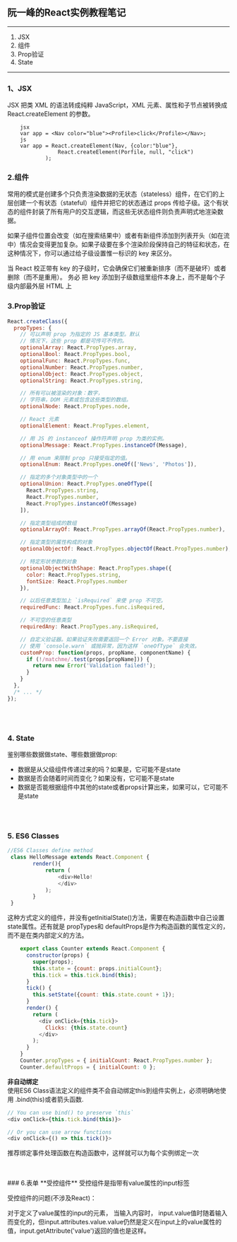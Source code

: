## 阮一峰的React实例教程笔记

-----
   1. JSX
   2. 组件
   3. Prop验证
   4. State
   
--------

###  1、JSX
JSX 把类 XML 的语法转成纯粹 JavaScript，XML 元素、属性和子节点被转换成 React.createElement 的参数。
```
    jsx
    var app = <Nav color="blue"><Profile>click</Profile></Nav>;
    js
    var app = React.createElement(Nav, {color:"blue"},
                React.createElement(Porfile, null, "click")
            );
```


###  2.组件
常用的模式是创建多个只负责渲染数据的无状态（stateless）组件，在它们的上层创建一个有状态（stateful）组件并把它的状态通过 props 传给子级。这个有状态的组件封装了所有用户的交互逻辑，而这些无状态组件则负责声明式地渲染数据。

如果子组件位置会改变（如在搜索结果中）或者有新组件添加到列表开头（如在流中）情况会变得更加复杂。如果子级要在多个渲染阶段保持自己的特征和状态，在这种情况下，你可以通过给子级设置惟一标识的 key 来区分。

当 React 校正带有 key 的子级时，它会确保它们被重新排序（而不是破坏）或者删除（而不是重用）。 务必 把 key 添加到子级数组里组件本身上，而不是每个子级内部最外层 HTML 上


### 3.Prop验证
```javascript
React.createClass({
  propTypes: {
    // 可以声明 prop 为指定的 JS 基本类型。默认
    // 情况下，这些 prop 都是可传可不传的。
    optionalArray: React.PropTypes.array,
    optionalBool: React.PropTypes.bool,
    optionalFunc: React.PropTypes.func,
    optionalNumber: React.PropTypes.number,
    optionalObject: React.PropTypes.object,
    optionalString: React.PropTypes.string,

    // 所有可以被渲染的对象：数字，
    // 字符串，DOM 元素或包含这些类型的数组。
    optionalNode: React.PropTypes.node,

    // React 元素
    optionalElement: React.PropTypes.element,

    // 用 JS 的 instanceof 操作符声明 prop 为类的实例。
    optionalMessage: React.PropTypes.instanceOf(Message),

    // 用 enum 来限制 prop 只接受指定的值。
    optionalEnum: React.PropTypes.oneOf(['News', 'Photos']),

    // 指定的多个对象类型中的一个
    optionalUnion: React.PropTypes.oneOfType([
      React.PropTypes.string,
      React.PropTypes.number,
      React.PropTypes.instanceOf(Message)
    ]),

    // 指定类型组成的数组
    optionalArrayOf: React.PropTypes.arrayOf(React.PropTypes.number),

    // 指定类型的属性构成的对象
    optionalObjectOf: React.PropTypes.objectOf(React.PropTypes.number),

    // 特定形状参数的对象
    optionalObjectWithShape: React.PropTypes.shape({
      color: React.PropTypes.string,
      fontSize: React.PropTypes.number
    }),

    // 以后任意类型加上 `isRequired` 来使 prop 不可空。
    requiredFunc: React.PropTypes.func.isRequired,

    // 不可空的任意类型
    requiredAny: React.PropTypes.any.isRequired,

    // 自定义验证器。如果验证失败需要返回一个 Error 对象。不要直接
    // 使用 `console.warn` 或抛异常，因为这样 `oneOfType` 会失效。
    customProp: function(props, propName, componentName) {
      if (!/matchme/.test(props[propName])) {
        return new Error('Validation failed!');
      }
    }
  },
  /* ... */
});
```
<br>
<br>

###  4. State
鉴别哪些数据做state、哪些数据做prop:
+ 数据是从父级组件传递过来的吗？如果是，它可能不是state  
+ 数据是否会随着时间而变化？如果没有，它可能不是state  
+ 数据是否能根据组件中其他的state或者props计算出来，如果可以，它可能不是state  
<br>
<br>

###  5. ES6 Classes
```javascript
//ES6 Classes define method
 class HelloMessage extends React.Component {
		render(){
			return (
				<div>Hello!
				</div>
			);
		}
 }
```
这种方式定义的组件，并没有getInitialState()方法，需要在构造函数中自己设置state属性。还有就是 propTypes和 defaultProps是作为构造函数的属性定义的，而不是在类内部定义的方法。  
```javascript
	export class Counter extends React.Component {
	  constructor(props) {
	    super(props);
	    this.state = {count: props.initialCount};
	    this.tick = this.tick.bind(this);
	  }
	  tick() {
	    this.setState({count: this.state.count + 1});
	  }
	  render() {
	    return (
	      <div onClick={this.tick}>
	        Clicks: {this.state.count}
	      </div>
	    );
	  }
	}
	Counter.propTypes = { initialCount: React.PropTypes.number };
	Counter.defaultProps = { initialCount: 0 };
```
**非自动绑定**  
使用ES6 Class语法定义的组件类不会自动绑定this到组件实例上，必须明确地使用 .bind(this)或者箭头函数.
```javascript
// You can use bind() to preserve `this`
<div onClick={this.tick.bind(this)}>

// Or you can use arrow functions
<div onClick={() => this.tick()}>
```
推荐绑定事件处理函数在构造函数中，这样就可以为每个实例绑定一次  

<br>
<br>
###  6.表单
**受控组件**  
受控组件是指带有value属性的input标签  

受控组件的问题(不涉及React)：

对于定义了value属性的input的元素， 当输入内容时， input.value值时随着输入而变化的，但input.attributes.value.value仍然是定义在input上的value属性的值，input.getAttribute('value')返回的值也是这样。
